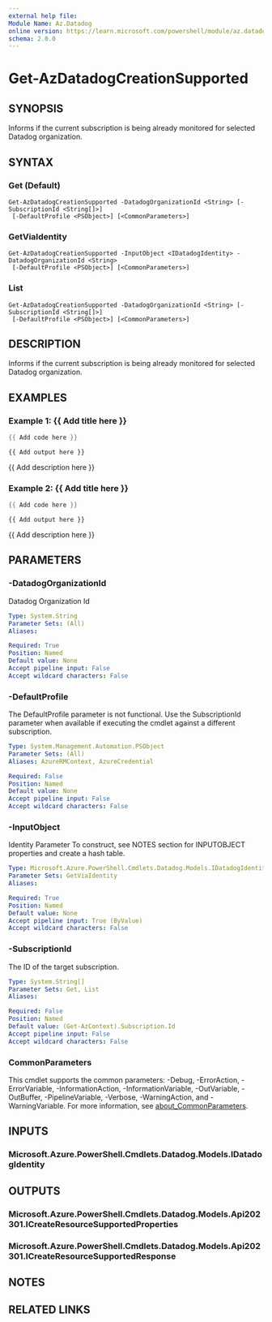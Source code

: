 ```yaml
---
external help file:
Module Name: Az.Datadog
online version: https://learn.microsoft.com/powershell/module/az.datadog/get-azdatadogcreationsupported
schema: 2.0.0
---
```


# Get-AzDatadogCreationSupported

## SYNOPSIS
Informs if the current subscription is being already monitored for selected Datadog organization.

## SYNTAX

### Get (Default)
```
Get-AzDatadogCreationSupported -DatadogOrganizationId <String> [-SubscriptionId <String[]>]
 [-DefaultProfile <PSObject>] [<CommonParameters>]
```

### GetViaIdentity
```
Get-AzDatadogCreationSupported -InputObject <IDatadogIdentity> -DatadogOrganizationId <String>
 [-DefaultProfile <PSObject>] [<CommonParameters>]
```

### List
```
Get-AzDatadogCreationSupported -DatadogOrganizationId <String> [-SubscriptionId <String[]>]
 [-DefaultProfile <PSObject>] [<CommonParameters>]
```

## DESCRIPTION
Informs if the current subscription is being already monitored for selected Datadog organization.

## EXAMPLES

### Example 1: {{ Add title here }}
```powershell
{{ Add code here }}
```

```output
{{ Add output here }}
```

{{ Add description here }}

### Example 2: {{ Add title here }}
```powershell
{{ Add code here }}
```

```output
{{ Add output here }}
```

{{ Add description here }}

## PARAMETERS

### -DatadogOrganizationId
Datadog Organization Id

```yaml
Type: System.String
Parameter Sets: (All)
Aliases:

Required: True
Position: Named
Default value: None
Accept pipeline input: False
Accept wildcard characters: False
```

### -DefaultProfile
The DefaultProfile parameter is not functional.
Use the SubscriptionId parameter when available if executing the cmdlet against a different subscription.

```yaml
Type: System.Management.Automation.PSObject
Parameter Sets: (All)
Aliases: AzureRMContext, AzureCredential

Required: False
Position: Named
Default value: None
Accept pipeline input: False
Accept wildcard characters: False
```

### -InputObject
Identity Parameter
To construct, see NOTES section for INPUTOBJECT properties and create a hash table.

```yaml
Type: Microsoft.Azure.PowerShell.Cmdlets.Datadog.Models.IDatadogIdentity
Parameter Sets: GetViaIdentity
Aliases:

Required: True
Position: Named
Default value: None
Accept pipeline input: True (ByValue)
Accept wildcard characters: False
```

### -SubscriptionId
The ID of the target subscription.

```yaml
Type: System.String[]
Parameter Sets: Get, List
Aliases:

Required: False
Position: Named
Default value: (Get-AzContext).Subscription.Id
Accept pipeline input: False
Accept wildcard characters: False
```

### CommonParameters
This cmdlet supports the common parameters: -Debug, -ErrorAction, -ErrorVariable, -InformationAction, -InformationVariable, -OutVariable, -OutBuffer, -PipelineVariable, -Verbose, -WarningAction, and -WarningVariable. For more information, see [about_CommonParameters](http://go.microsoft.com/fwlink/?LinkID=113216).

## INPUTS

### Microsoft.Azure.PowerShell.Cmdlets.Datadog.Models.IDatadogIdentity

## OUTPUTS

### Microsoft.Azure.PowerShell.Cmdlets.Datadog.Models.Api202301.ICreateResourceSupportedProperties

### Microsoft.Azure.PowerShell.Cmdlets.Datadog.Models.Api202301.ICreateResourceSupportedResponse

## NOTES

## RELATED LINKS

